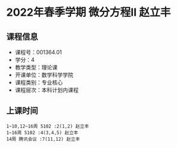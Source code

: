 # 2022年春季学期 微分方程II 赵立丰






## 课程信息

- 课程号：001364.01
- 学分：4
- 教学类型：理论课
- 开课单位：数学科学学院
- 课程类别：专业核心
- 课程层次：本科计划内课程

## 上课时间

```
1~10,12~16周 5102 :2(1,2) 赵立丰
1~16周 5102 :4(3,4,5) 赵立丰
14周 腾讯会议 :7(11,12) 赵立丰
```

